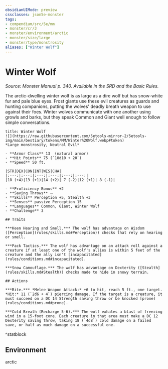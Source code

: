 ```yaml
---
obsidianUIMode: preview
cssclasses: json5e-monster
tags:
- compendium/src/5e/mm
- monster/cr/3
- monster/environment/arctic
- monster/size/large
- monster/type/monstrosity
aliases: ["Winter Wolf"]
---
```

# Winter Wolf
*Source: Monster Manual p. 340. Available in the SRD and the Basic Rules.*  

The arctic-dwelling winter wolf is as large as a dire wolf but has snow-white fur and pale blue eyes. Frost giants use these evil creatures as guards and hunting companions, putting the wolves' deadly breath weapon to use against their foes. Winter wolves communicate with one another using growls and barks, but they speak Common and Giant well enough to follow simple conversations.

```ad-statblock
title: Winter Wolf
![](https://raw.githubusercontent.com/5etools-mirror-2/5etools-img/main/bestiary/tokens/MM/Winter%20Wolf.webp#token)
*Large monstrosity, Neutral Evil*

- **Armor Class** 13  (natural armor)
- **Hit Points** 75 (`10d10 + 20`)
- **Speed** 50 ft.

|STR|DEX|CON|INT|WIS|CHA|
|:---:|:---:|:---:|:---:|:---:|:---:|
|18 (+4)|13 (+1)|14 (+2)| 7 (-2)|12 (+1)| 8 (-1)|

- **Proficiency Bonus** +2
- **Saving Throws** ⏤
- **Skills** Perception +5, Stealth +3
- **Senses** passive Perception 15
- **Languages** Common, Giant, Winter Wolf
- **Challenge** 3

## Traits

***Keen Hearing and Smell.*** The wolf has advantage on Wisdom ([Perception](rules/skills.md#Perception)) checks that rely on hearing or smell.

***Pack Tactics.*** The wolf has advantage on an attack roll against a creature if at least one of the wolf's allies is within 5 feet of the creature and the ally isn't [incapacitated](rules/conditions.md#incapacitated).

***Snow Camouflage.*** The wolf has advantage on Dexterity ([Stealth](rules/skills.md#Stealth)) checks made to hide in snowy terrain.

## Actions

***Bite.*** *Melee Weapon Attack:* +6 to hit, reach 5 ft., one target. *Hit:* 11 (`2d6 + 4`) piercing damage. If the target is a creature, it must succeed on a DC 14 Strength saving throw or be knocked [prone](rules/conditions.md#prone).

***Cold Breath (Recharge 5-6).*** The wolf exhales a blast of freezing wind in a 15-foot cone. Each creature in that area must make a DC 12 Dexterity saving throw, taking 18 (`4d8`) cold damage on a failed save, or half as much damage on a successful one.
```
^statblock

## Environment

arctic